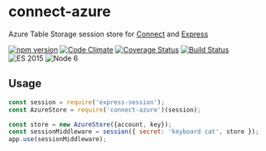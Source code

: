 # connect-azure

Azure Table Storage session store for [Connect](https://github.com/senchalabs/connect) and [Express](http://expressjs.com/)

[![npm version](https://img.shields.io/npm/v/connect-azure.svg)](https://www.npmjs.com/package/connect-azure)
[![Code Climate](https://codeclimate.com/github/perfilyev/connect-azure/badges/gpa.svg)](https://codeclimate.com/github/perfilyev/connect-azure)
[![Coverage Status](https://coveralls.io/repos/github/perfilyev/connect-azure/badge.svg)](https://coveralls.io/github/perfilyev/connect-azure)
[![Build Status](https://travis-ci.org/perfilyev/connect-azure.svg?branch=master)](https://travis-ci.org/perfilyev/connect-azure)
![ES 2015](https://img.shields.io/badge/es-2015-yellow.svg)
![Node 6](https://img.shields.io/badge/node-v6.0-yellow.svg)

## Usage

```js
const session = require('express-session');
const AzureStore = require('connect-azure')(session);

const store = new AzureStore({account, key});
const sessionMiddleware = session({ secret: 'keyboard cat', store });
app.use(sessionMiddleware);
```
